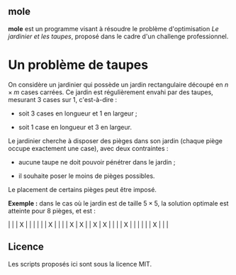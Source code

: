 ## mole

**mole** est un programme visant à résoudre le problème d'optimisation *Le jardinier et les taupes*, proposé dans le cadre d'un challenge professionnel.

# Un problème de taupes

On considère un jardinier qui possède un jardin rectangulaire découpé en $n \times m$ cases carrées. Ce jardin est régulièrement envahi par des taupes, mesurant  3 cases sur 1, c'est-à-dire :

  - soit 3 cases en longueur et 1 en largeur ;

  - soit 1 case en longueur et 3 en largeur.

Le jardinier cherche à disposer des pièges dans son jardin (chaque piège occupe exactement une case), avec deux contraintes :

  - aucune taupe ne doit pouvoir pénétrer dans le jardin ;

  - il souhaite poser le moins de pièges possibles.

Le placement de certains pièges peut être imposé.

**Exemple :** dans le cas où le jardin est de taille $5 \times 5$, la solution optimale est atteinte pour 8 pièges, et est :

|   |   | X |   |   |
|   |   | X |   |   |
| X | X |   | X | X |
|   |   | X |   |   |
|   |   | X |   |   |


## Licence

Les scripts proposés ici sont sous la licence MIT.
